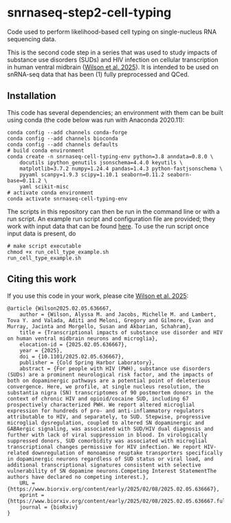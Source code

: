 # snrnaseq-step2-cell-typing
Code used to perform likelihood-based cell typing on single-nucleus RNA sequencing data. 

This is the second code step in a series that was used to study impacts of substance use disorders (SUDs) and HIV infection on cellular transcription in human ventral midbrain ([Wilson et al. 2025](https://doi.org/10.1101/2025.02.05.636667)).
It is intended to be used on snRNA-seq data that has been (1) fully preprocessed and QCed.

## Installation
This code has several dependencies; an environment with them can be built using conda (the code below was run with Anaconda 2020.11):
```
conda config --add channels conda-forge
conda config --add channels bioconda
conda config --add channels defaults
# build conda environment
conda create -n snrnaseq-cell-typing-env python=3.8 anndata=0.8.0 \
    docutils ipython_genutils jsonschema=4.4.0 keyutils \
    matplotlib=3.7.2 numpy=1.24.4 pandas=1.4.3 python-fastjsonschema \
    pyyaml scanpy=1.9.3 scipy=1.10.1 seaborn=0.11.2 seaborn-base=0.11.2 \
    yaml scikit-misc
# activate conda environment
conda activate snrnaseq-cell-typing-env
```  
              

The scripts in this repository can then be run in the command line or with a run script. An example run script and configuration file are provided; they work with input data that can
be found [here](). To use the run script once input data is present, do  
```
# make script executable
chmod +x run_cell_type_example.sh
run_cell_type_example.sh
```

## Citing this work
If you use this code in your work, please cite [Wilson et al. 2025](https://doi.org/10.1101/2025.02.05.636667):
```
@article {Wilson2025.02.05.636667,
	author = {Wilson, Alyssa M. and Jacobs, Michelle M. and Lambert, Tova Y. and Valada, Aditi and Meloni, Gregory and Gilmore, Evan and Murray, Jacinta and Morgello, Susan and Akbarian, Schahram},
	title = {Transcriptional impacts of substance use disorder and HIV on human ventral midbrain neurons and microglia},
	elocation-id = {2025.02.05.636667},
	year = {2025},
	doi = {10.1101/2025.02.05.636667},
	publisher = {Cold Spring Harbor Laboratory},
	abstract = {For people with HIV (PWH), substance use disorders (SUDs) are a prominent neurological risk factor, and the impacts of both on dopaminergic pathways are a potential point of deleterious convergence. Here, we profile, at single nucleus resolution, the substantia nigra (SN) transcriptomes of 90 postmortem donors in the context of chronic HIV and opioid/cocaine SUD, including 67 prospectively characterized PWH. We report altered microglial expression for hundreds of pro- and anti-inflammatory regulators attributable to HIV, and separately, to SUD. Stepwise, progressive microglial dysregulation, coupled to altered SN dopaminergic and GABAergic signaling, was associated with SUD/HIV dual diagnosis and further with lack of viral suppression in blood. In virologically suppressed donors, SUD comorbidity was associated with microglial transcriptional changes permissive for HIV infection. We report HIV-related downregulation of monoamine reuptake transporters specifically in dopaminergic neurons regardless of SUD status or viral load, and additional transcriptional signatures consistent with selective vulnerability of SN dopamine neurons.Competing Interest StatementThe authors have declared no competing interest.},
	URL = {https://www.biorxiv.org/content/early/2025/02/08/2025.02.05.636667},
	eprint = {https://www.biorxiv.org/content/early/2025/02/08/2025.02.05.636667.full.pdf},
	journal = {bioRxiv}
}

```






